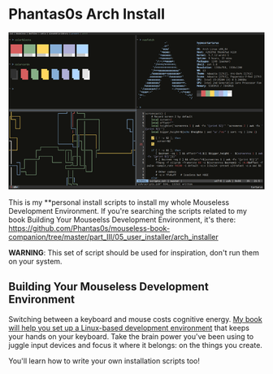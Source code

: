 # Phantas0s Arch Install

[![Mousless Development Environment](screen_780.png)](screen.png)


This is my **personal install scripts to install my whole Mouseless Development Environment. If you're searching the scripts related to my book Building Your Mouseelss Development Environment, it's there: https://github.com/Phantas0s/mouseless-book-companion/tree/master/part_III/05_user_installer/arch_installer

**WARNING**: This set of script should be used for inspiration, don't run them on your system.

## Building Your Mouseless Development Environment

Switching between a keyboard and mouse costs cognitive energy. [My book will help you set up a Linux-based development environment](https://themouseless.dev) that keeps your hands on your keyboard. Take the brain power you've been using to juggle input devices and focus it where it belongs: on the things you create.

You'll learn how to write your own installation scripts too!
